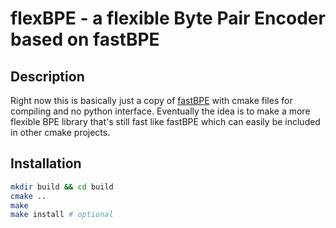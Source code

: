 # flexBPE - a flexible Byte Pair Encoder based on fastBPE

## Description

Right now this is basically just a copy of [fastBPE](https://github.com/glample/fastBPE) with cmake files for compiling and no python interface.  Eventually the idea is to make a more flexible BPE library that's still fast like fastBPE which can easily be included in other cmake projects.

## Installation

```sh
mkdir build && cd build
cmake ..
make
make install # optional
```
